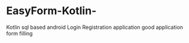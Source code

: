 # EasyForm-Kotlin-
Kotlin sql based android Login Registration application
good application 
form filling
